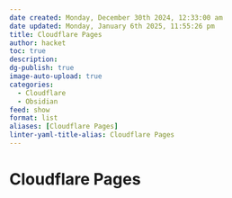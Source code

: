 ```yaml
---
date created: Monday, December 30th 2024, 12:33:00 am
date updated: Monday, January 6th 2025, 11:55:26 pm
title: Cloudflare Pages
author: hacket
toc: true
description: 
dg-publish: true
image-auto-upload: true
categories:
  - Cloudflare
  - Obsidian
feed: show
format: list
aliases: [Cloudflare Pages]
linter-yaml-title-alias: Cloudflare Pages
---
```


# Cloudflare Pages
